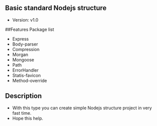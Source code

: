## Basic standard Nodejs structure
- Version: v1.0

##Features
Package list

+ Express
+ Body-parser
+ Compression
+ Morgan
+ Mongoose
+ Path
+ ErrorHandler
+ Statis-favicon
+ Method-override

## Description
- With this type you can create simple Nodejs structure project in very fast time.
- Hope this help.
